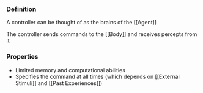 ### Definition
A controller can be thought of as the brains of the [[Agent]]

The controller sends commands to the [[Body]] and receives percepts from it
### Properties
- Limited memory and computational abilities
- Specifies the command at all times (which depends on [[External Stimuli]] and [[Past Experiences]])